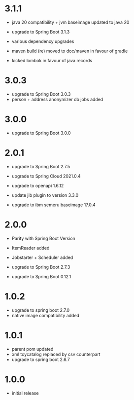 # 3.1.1
- java 20 compatibility + jvm baseimage updated to java 20
- upgrade to Spring Boot 3.1.3
- various dependency upgrades

- maven build (re) moved to doc/maven in favour of gradle
- kicked lombok in favour of java records

# 3.0.3
- upgrade to Spring Boot 3.0.3
- person + address anonymizer db jobs added

# 3.0.0
- upgrade to Spring Boot 3.0.0

# 2.0.1
- upgrade to Spring Boot 2.7.5
- upgrade to Spring Cloud 2021.0.4
- upgrade to openapi 1.6.12

- update jib plugin to version 3.3.0
- upgrade to ibm semeru baseimage 17.0.4

# 2.0.0
- Parity with Spring Boot Version

- ItemReader added
- Jobstarter + Scheduler added

- upgrade to Spring Boot 2.7.3
- upgrade to Spring Boot 0.12.1

# 1.0.2
- upgrade to spring boot 2.7.0
- native image compatibility added

# 1.0.1
- parent pom updated
- xml toycatalog replaced by csv counterpart
- upgrade to spring boot 2.6.7

# 1.0.0
- initial release
